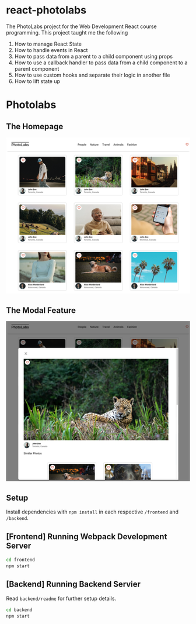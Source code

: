 # react-photolabs
The PhotoLabs project for the Web Development React course programming. This project taught me the following
1. How to manage React State
2. How to handle events in React
3. How to pass data from a parent to a child component using props
4. How to use a callback handler to pass data from a child component to a parent component
5. How to use custom hooks and separate their logic in another file
6. How to lift state up

# Photolabs
## The Homepage
![homepage](/docs/homepage.png)
## The Modal Feature
![modal](/docs/modal.png)

## Setup

Install dependencies with `npm install` in each respective `/frontend` and `/backend`.

## [Frontend] Running Webpack Development Server

```sh
cd frontend
npm start
```

## [Backend] Running Backend Servier

Read `backend/readme` for further setup details.

```sh
cd backend
npm start
```
